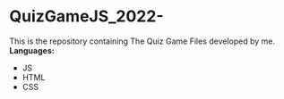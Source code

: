 # QuizGameJS_2022-
This is the repository containing The Quiz Game Files developed by me.
**Languages:**
<ul type="square">
  <li>JS</li>
  <li>HTML</li>
  <li>CSS</li>
</ul>
